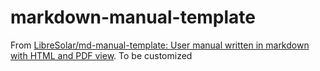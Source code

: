 markdown-manual-template
========================
From [LibreSolar/md-manual-template: User manual written in markdown with HTML and PDF view](https://github.com/LibreSolar/md-manual-template). To be customized

